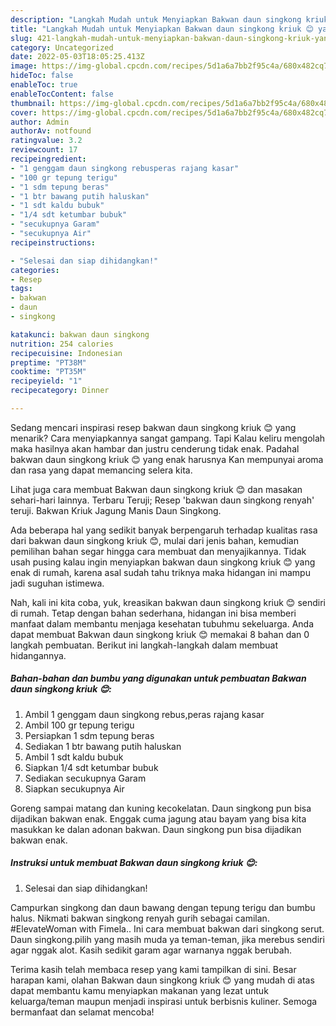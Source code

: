 ```yaml
---
description: "Langkah Mudah untuk Menyiapkan Bakwan daun singkong kriuk 😊 yang Enak Banget, Buat Buka Puasa Bikin Ngiler"
title: "Langkah Mudah untuk Menyiapkan Bakwan daun singkong kriuk 😊 yang Enak Banget, Buat Buka Puasa Bikin Ngiler"
slug: 421-langkah-mudah-untuk-menyiapkan-bakwan-daun-singkong-kriuk-yang-enak-banget-buat-buka-puasa-bikin-ngiler
category: Uncategorized
date: 2022-05-03T18:05:25.413Z
image: https://img-global.cpcdn.com/recipes/5d1a6a7bb2f95c4a/680x482cq70/bakwan-daun-singkong-kriuk-foto-resep-utama.jpg
hideToc: false
enableToc: true
enableTocContent: false
thumbnail: https://img-global.cpcdn.com/recipes/5d1a6a7bb2f95c4a/680x482cq70/bakwan-daun-singkong-kriuk-foto-resep-utama.jpg
cover: https://img-global.cpcdn.com/recipes/5d1a6a7bb2f95c4a/680x482cq70/bakwan-daun-singkong-kriuk-foto-resep-utama.jpg
author: Admin
authorAv: notfound
ratingvalue: 3.2
reviewcount: 17
recipeingredient:
- "1 genggam daun singkong rebusperas rajang kasar"
- "100 gr tepung terigu"
- "1 sdm tepung beras"
- "1 btr bawang putih haluskan"
- "1 sdt kaldu bubuk"
- "1/4 sdt ketumbar bubuk"
- "secukupnya Garam"
- "secukupnya Air"
recipeinstructions:

- "Selesai dan siap dihidangkan!"
categories:
- Resep
tags:
- bakwan
- daun
- singkong

katakunci: bakwan daun singkong 
nutrition: 254 calories
recipecuisine: Indonesian
preptime: "PT38M"
cooktime: "PT35M"
recipeyield: "1"
recipecategory: Dinner

---
```



Sedang mencari inspirasi resep bakwan daun singkong kriuk 😊 yang menarik? Cara menyiapkannya sangat gampang. Tapi Kalau keliru mengolah maka hasilnya akan hambar dan justru cenderung tidak enak. Padahal bakwan daun singkong kriuk 😊 yang enak harusnya Kan mempunyai aroma dan rasa yang dapat memancing selera kita.


Lihat juga cara membuat Bakwan daun singkong kriuk 😊 dan masakan sehari-hari lainnya. Terbaru Teruji; Resep &#39;bakwan daun singkong renyah&#39; teruji. Bakwan Kriuk Jagung Manis Daun Singkong.

Ada beberapa hal yang sedikit banyak berpengaruh terhadap kualitas rasa dari bakwan daun singkong kriuk 😊, mulai dari jenis bahan, kemudian pemilihan bahan segar hingga cara membuat dan menyajikannya. Tidak usah pusing kalau ingin menyiapkan bakwan daun singkong kriuk 😊 yang enak di rumah, karena asal sudah tahu triknya maka hidangan ini mampu jadi suguhan istimewa.


Nah, kali ini kita coba, yuk, kreasikan bakwan daun singkong kriuk 😊 sendiri di rumah. Tetap dengan bahan sederhana, hidangan ini bisa memberi manfaat dalam membantu menjaga kesehatan tubuhmu sekeluarga. Anda dapat membuat Bakwan daun singkong kriuk 😊 memakai 8 bahan dan 0 langkah pembuatan. Berikut ini langkah-langkah dalam membuat hidangannya.

<!--inarticleads1-->

##### Bahan-bahan dan bumbu yang digunakan untuk pembuatan Bakwan daun singkong kriuk 😊:

1. Ambil 1 genggam daun singkong rebus,peras rajang kasar
1. Ambil 100 gr tepung terigu
1. Persiapkan 1 sdm tepung beras
1. Sediakan 1 btr bawang putih haluskan
1. Ambil 1 sdt kaldu bubuk
1. Siapkan 1/4 sdt ketumbar bubuk
1. Sediakan secukupnya Garam
1. Siapkan secukupnya Air


Goreng sampai matang dan kuning kecokelatan. Daun singkong pun bisa dijadikan bakwan enak. Enggak cuma jagung atau bayam yang bisa kita masukkan ke dalan adonan bakwan. Daun singkong pun bisa dijadikan bakwan enak. 

<!--inarticleads2-->

##### Instruksi untuk membuat Bakwan daun singkong kriuk 😊:


1. Selesai dan siap dihidangkan!

Campurkan singkong dan daun bawang dengan tepung terigu dan bumbu halus. Nikmati bakwan singkong renyah gurih sebagai camilan. #ElevateWoman with Fimela.. Ini cara membuat bakwan dari singkong serut. Daun singkong.pilih yang masih muda ya teman-teman, jika merebus sendiri agar nggak alot. Kasih sedikit garam agar warnanya nggak berubah. 

Terima kasih telah membaca resep yang kami tampilkan di sini. Besar harapan kami, olahan Bakwan daun singkong kriuk 😊 yang mudah di atas dapat membantu kamu menyiapkan makanan yang lezat untuk keluarga/teman maupun menjadi inspirasi untuk berbisnis kuliner. Semoga bermanfaat dan selamat mencoba!
